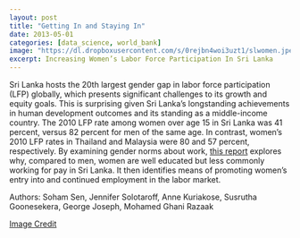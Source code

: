 ```yaml
---
layout: post
title: "Getting In and Staying In"
date: 2013-05-01
categories: [data_science, world_bank]
image: "https://dl.dropboxusercontent.com/s/0rejbn4woi3uzt1/slwomen.jpeg?dl=0"
excerpt: Increasing Women’s Labor Force Participation In Sri Lanka
---
```

Sri Lanka hosts the 20th largest gender gap in labor force participation (LFP) globally, which presents significant challenges to its growth and equity goals. This is surprising given Sri Lanka’s longstanding achievements in human development outcomes and its standing as a middle-income country. The 2010 LFP rate among women over age 15 in Sri Lanka was 41 percent, versus 82 percent for men of the same age. In contrast, women’s 2010 LFP rates in Thailand and Malaysia were 80 and 57 percent, respectively. By examining gender norms about work, [this report][1] explores why, compared to men, women are well educated but less commonly working for pay in Sri Lanka. It then identifies means of promoting women’s entry into and continued employment in the labor market.

Authors: Soham Sen, Jennifer Solotaroff, Anne Kuriakose, Susrutha Goonesekera, George Joseph, Mohamed Ghani Razaak

[Image Credit](https://www.news.lk/news/business/item/6834-india-and-sri-lanka-to-extend-assistance-to-women-in-batticaloa)

[1]: http%3A%2F%2Fwww%2Epartnershipforsouthasia%2Eorg%2Fcontent%2Fgetting-and-staying-increasing-women%25E2%2580%2599s-labor-force-participation-sri-lanka&urlhash=1mIQ&trk=prof-publication-title-link
